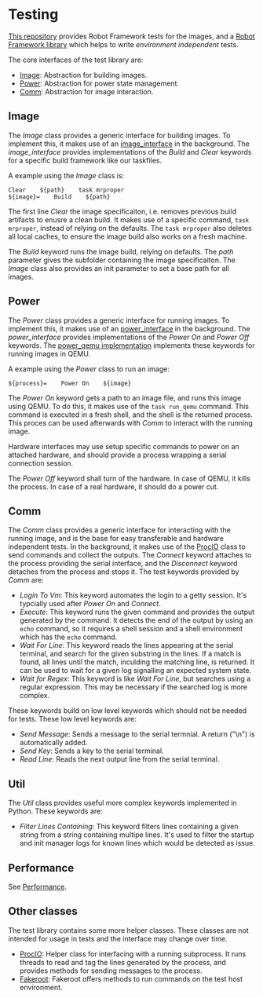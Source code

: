 # Testing

[This repository](https://github.com/Elektrobit/ebcl_template/robot_tests)
provides Robot Framework tests for the images, and a
[Robot Framework library](https://github.com/Elektrobit/ebcl_template/robot_tests/lib)
which helps to write _environment independent_ tests.

The core interfaces of the test library are:

- [Image](https://github.com/Elektrobit/ebcl_template/robot_tests/lib/Image.py):
  Abstraction for building images.
- [Power](https://github.com/Elektrobit/ebcl_template/robot_tests/lib/Power.py):
  Abstraction for power state management.
- [Comm](https://github.com/Elektrobit/ebcl_template/robot_tests/lib/Comm.py):
  Abstraction for image interaction.

## Image

The _Image_ class provides a generic interface for building images.
To implement this, it makes use of an
[image_interface](https://github.com/Elektrobit/ebcl_template/robot_tests/lib/interfaces/image_interface.py)
in the background.
The _image_interface_ provides implementations of the _Build_ and _Clear_ keywords
for a specific build framework like our taskfiles.

A example using the _Image_ class is:

```
Clear    ${path}    task mrproper
${image}=    Build    ${path}
```

The first line _Clear_ the image specificaiton,
i.e. removes previous build artifacts to enusre a clean build.
It makes use of a specific command, `task mrproper`, instead of relying on the defaults.
The `task mrproper` also deletes all local caches,
to ensure the image build also works on a fresh machine.

The _Build_ keyword runs the image build, relying on defaults.
The _path_ parameter gives the subfolder containing the image specificaiton.
The _Image_ class also provides an init parameter to set a base path for all images.

## Power

The _Power_ class provides a generic interface for running images.
To implement this, it makes use of an
[power_interface](https://github.com/Elektrobit/ebcl_template/robot_tests/lib/interfaces/power_interface.py)
in the background.
The _power_interface_ provides implementations of the _Power On_ and _Power Off_ keywords.
The [power_qemu implementation](https://github.com/Elektrobit/ebcl_template/robot_tests/lib/interfaces/power_qemu.py)
implements these keywords for running images in QEMU.

A example using the _Power_ class to run an image:

```
${process}=    Power On    ${image}
```

The _Power On_ keyword gets a path to an image file, and runs this image using QEMU.
To do this, it makes use of the `task run_qemu` command.
This command is executed in a fresh shell, and the shell is the returned process.
This proces can be used afterwards with _Comm_ to interact with the running image.

Hardware interfaces may use setup specific commands to power on an attached hardware,
and should provide a process wrapping a serial connection session.

The _Power Off_ keyword shall turn of the hardware.
In case of QEMU, it kills the process.
In case of a real hardware, it should do a power cut.

## Comm

The _Comm_ class provides a generic interface for interacting with the running image,
and is the base for easy transferable and hardware independent tests.
In the background, it makes use of the 
[ProcIO](https://github.com/Elektrobit/ebcl_template/robot_tests/lib/util/proc_io.py)
class to send commands and collect the outputs.
The _Connect_ keyword attaches to the process providing the serial interface,
and the _Disconnect_ keyword detaches from the process and stops it.
The test keywords provided by _Comm_ are:

- _Login To Vm_: This keyword automates the login to a getty session.
  It's typcially used after _Power On_ and _Connect_.
- _Execute_: This keyword runs the given command and provides the output
  generated by the command. It detects the end of the output by using an
  `echo` command, so it requires a shell session and a shell environment
  which has the `echo` command.
- _Wait For Line_: This keyword reads the lines appearing at the serial terminal,
  and search for the given substring in the lines. If a match is found, all lines
  until the match, inculding the matching line, is returned. It can be used to
  wait for a given log signalling an expected system state.
- _Wait for Regex_: This keyword is like _Wait For Line_, but searches using
  a regular expression. This may be necessary if the searched log is more complex.

These keywords build on low level keywords which should not be needed for tests.
These low level keywords are:

- _Send Message_: Sends a message to the serial termnial. A return ("\\n") is
  automatically added.
- _Send Key_: Sends a key to the serial terminal.
- _Read Line_: Reads the next output line from the serial terminal.

## Util

The _Util_ class provides useful more complex keywords implemented in Python.
These keywords are:

- _Filter Lines Containing_: This keyword filters lines containing a given string
  from a string containing multipe lines. It's used to filter the startup and
  init manager logs for known lines which would be detected as issue.

## Performance

See [Performance](./performance.md).

## Other classes

The test library contains some more helper classes.
These classes are not intended for usage in tests and the interface may change over time.

- [ProcIO](https://github.com/Elektrobit/ebcl_template/robot_tests/lib/util/proc_io.py):
  Helper class for interfacing with a running subprocess. It runs threads to read and tag
  the lines generated by the process, and provides methods for sending messages to the process.
- [Fakeroot](https://github.com/Elektrobit/ebcl_template/robot_tests/lib/Fakeroot.py):
  Fakeroot offers methods to run commands on the test host environment.
